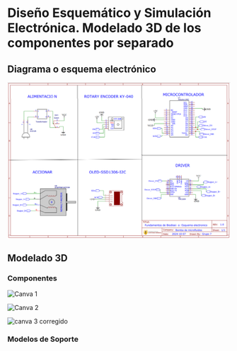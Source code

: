 # Diseño Esquemático y Simulación Electrónica. Modelado 3D de los componentes por separado

## Diagrama o esquema electrónico

![](https://github.com/JogaBardales/Proyecto1FUNBIO/blob/main/Archivo3/FUNA2345.png)

## Modelado 3D
### Componentes

![Canva 1](https://github.com/user-attachments/assets/69304191-3e77-4ae2-b64e-3bec37748f88)

![Canva 2](https://github.com/user-attachments/assets/914f3c87-af51-4e31-92ed-2349ee984268)

![canva 3 corregido](https://github.com/user-attachments/assets/3216a430-1233-4540-a7d1-cf92997ea561)

### Modelos de Soporte



